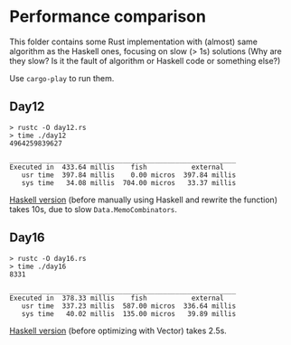 # Performance comparison

This folder contains some Rust implementation with (almost) same algorithm as the Haskell ones, focusing on slow (> 1s) solutions (Why are they slow? Is it the fault of algorithm or Haskell code or something else?)

Use `cargo-play` to run them.

## Day12

```console
> rustc -O day12.rs
> time ./day12
4964259839627

________________________________________________________
Executed in  433.64 millis    fish           external
   usr time  397.84 millis    0.00 micros  397.84 millis
   sys time   34.08 millis  704.00 micros   33.37 millis
```

[Haskell version](https://github.com/taoky/adventofcode/commit/7b3defeed2cfcb142c4c6efd90fa695662f85ddc) (before manually using Haskell and rewrite the function) takes 10s, due to slow `Data.MemoCombinators`.

## Day16

```console
> rustc -O day16.rs
> time ./day16
8331

________________________________________________________
Executed in  378.33 millis    fish           external
   usr time  337.23 millis  587.00 micros  336.64 millis
   sys time   40.02 millis  135.00 micros   39.89 millis
```

[Haskell version](https://github.com/taoky/adventofcode/commit/8129a28d61f87001027311d358648c36030b79d6) (before optimizing with Vector) takes 2.5s.
